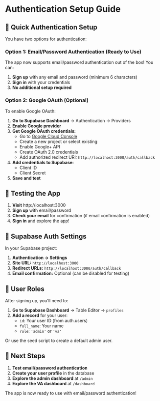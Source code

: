 # Authentication Setup Guide

## 🔐 Quick Authentication Setup

You have two options for authentication:

### **Option 1: Email/Password Authentication (Ready to Use)**

The app now supports email/password authentication out of the box! You can:

1. **Sign up** with any email and password (minimum 6 characters)
2. **Sign in** with your credentials
3. **No additional setup required**

### **Option 2: Google OAuth (Optional)**

To enable Google OAuth:

1. **Go to Supabase Dashboard** → Authentication → Providers
2. **Enable Google provider**
3. **Get Google OAuth credentials:**
   - Go to [Google Cloud Console](https://console.cloud.google.com/)
   - Create a new project or select existing
   - Enable Google+ API
   - Create OAuth 2.0 credentials
   - Add authorized redirect URI: `http://localhost:3000/auth/callback`
4. **Add credentials to Supabase:**
   - Client ID
   - Client Secret
5. **Save and test**

## 🚀 Testing the App

1. **Visit** http://localhost:3000
2. **Sign up** with email/password
3. **Check your email** for confirmation (if email confirmation is enabled)
4. **Sign in** and explore the app!

## 🔧 Supabase Auth Settings

In your Supabase project:

1. **Authentication → Settings**
2. **Site URL:** `http://localhost:3000`
3. **Redirect URLs:** `http://localhost:3000/auth/callback`
4. **Email confirmation:** Optional (can be disabled for testing)

## 📝 User Roles

After signing up, you'll need to:

1. **Go to Supabase Dashboard** → Table Editor → `profiles`
2. **Add a record** for your user:
   - `id`: Your user ID (from auth.users)
   - `full_name`: Your name
   - `role`: `'admin'` or `'va'`

Or use the seed script to create a default admin user.

## 🎯 Next Steps

1. **Test email/password authentication**
2. **Create your user profile** in the database
3. **Explore the admin dashboard** at `/admin`
4. **Explore the VA dashboard** at `/dashboard`

The app is now ready to use with email/password authentication!

